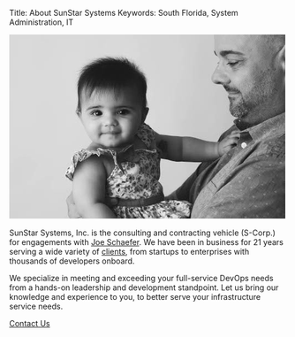Title: About SunStar Systems
Keywords: South Florida, System Administration, IT

![Autumn and I](images/autumn-and-i.jpg)

SunStar Systems, Inc. is the consulting and contracting vehicle (S-Corp.) for engagements with [Joe Schaefer](https://www.linkedin.com/pub/joe-schaefer/0/702/51b). We have been in business for 21 years serving a wide variety of [clients](/clients), from startups to enterprises with thousands of developers onboard.

We specialize in meeting and exceeding your full-service DevOps needs from a hands-on leadership and development standpoint.  Let us bring our knowledge and experience to you, to better serve your infrastructure service needs.

[Contact Us](/contact)
